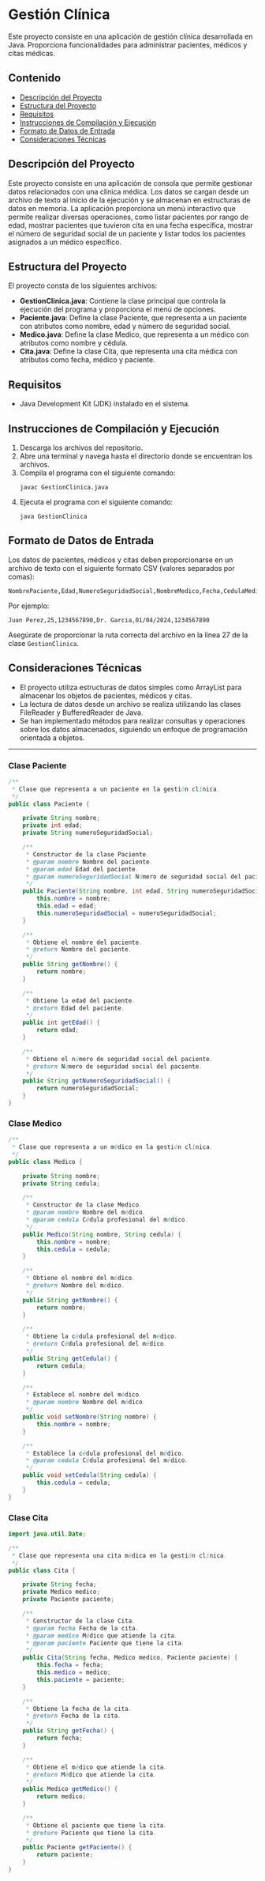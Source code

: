 # Gestión Clínica

Este proyecto consiste en una aplicación de gestión clínica desarrollada en Java. Proporciona funcionalidades para administrar pacientes, médicos y citas médicas.

## Contenido




- [Descripción del Proyecto](#descripción-del-proyecto)
- [Estructura del Proyecto](#estructura-del-proyecto)
- [Requisitos](#requisitos)
- [Instrucciones de Compilación y Ejecución](#instrucciones-de-compilación-y-ejecución)
- [Formato de Datos de Entrada](#formato-de-datos-de-entrada)
- [Consideraciones Técnicas](#consideraciones-técnicas)

## Descripción del Proyecto

Este proyecto consiste en una aplicación de consola que permite gestionar datos relacionados con una clínica médica. Los datos se cargan desde un archivo de texto al inicio de la ejecución y se almacenan en estructuras de datos en memoria. La aplicación proporciona un menú interactivo que permite realizar diversas operaciones, como listar pacientes por rango de edad, mostrar pacientes que tuvieron cita en una fecha específica, mostrar el número de seguridad social de un paciente y listar todos los pacientes asignados a un médico específico.

## Estructura del Proyecto

El proyecto consta de los siguientes archivos:

- **GestionClinica.java**: Contiene la clase principal que controla la ejecución del programa y proporciona el menú de opciones.
- **Paciente.java**: Define la clase Paciente, que representa a un paciente con atributos como nombre, edad y número de seguridad social.
- **Medico.java**: Define la clase Medico, que representa a un médico con atributos como nombre y cédula.
- **Cita.java**: Define la clase Cita, que representa una cita médica con atributos como fecha, médico y paciente.

## Requisitos

- Java Development Kit (JDK) instalado en el sistema.

## Instrucciones de Compilación y Ejecución

1. Descarga los archivos del repositorio.
2. Abre una terminal y navega hasta el directorio donde se encuentran los archivos.
3. Compila el programa con el siguiente comando:
   ```
   javac GestionClinica.java
   ```
4. Ejecuta el programa con el siguiente comando:
   ```
   java GestionClinica
   ```

## Formato de Datos de Entrada

Los datos de pacientes, médicos y citas deben proporcionarse en un archivo de texto con el siguiente formato CSV (valores separados por comas):

```
NombrePaciente,Edad,NumeroSeguridadSocial,NombreMedico,Fecha,CedulaMedico
```

Por ejemplo:
```
Juan Perez,25,1234567890,Dr. Garcia,01/04/2024,1234567890
```

Asegúrate de proporcionar la ruta correcta del archivo en la línea 27 de la clase `GestionClinica`.

## Consideraciones Técnicas

- El proyecto utiliza estructuras de datos simples como ArrayList para almacenar los objetos de pacientes, médicos y citas.
- La lectura de datos desde un archivo se realiza utilizando las clases FileReader y BufferedReader de Java.
- Se han implementado métodos para realizar consultas y operaciones sobre los datos almacenados, siguiendo un enfoque de programación orientada a objetos.

---

### Clase Paciente

```java
/**
 * Clase que representa a un paciente en la gestión clínica.
 */
public class Paciente {

    private String nombre;
    private int edad;
    private String numeroSeguridadSocial;

    /**
     * Constructor de la clase Paciente.
     * @param nombre Nombre del paciente.
     * @param edad Edad del paciente.
     * @param numeroSeguridadSocial Número de seguridad social del paciente.
     */
    public Paciente(String nombre, int edad, String numeroSeguridadSocial) {
        this.nombre = nombre;
        this.edad = edad;
        this.numeroSeguridadSocial = numeroSeguridadSocial;
    }

    /**
     * Obtiene el nombre del paciente.
     * @return Nombre del paciente.
     */
    public String getNombre() {
        return nombre;
    }

    /**
     * Obtiene la edad del paciente.
     * @return Edad del paciente.
     */
    public int getEdad() {
        return edad;
    }

    /**
     * Obtiene el número de seguridad social del paciente.
     * @return Número de seguridad social del paciente.
     */
    public String getNumeroSeguridadSocial() {
        return numeroSeguridadSocial;
    }
}
```

### Clase Medico

```java
/**
 * Clase que representa a un médico en la gestión clínica.
 */
public class Medico {

    private String nombre;
    private String cedula;

    /**
     * Constructor de la clase Medico.
     * @param nombre Nombre del médico.
     * @param cedula Cédula profesional del médico.
     */
    public Medico(String nombre, String cedula) {
        this.nombre = nombre;
        this.cedula = cedula;
    }

    /**
     * Obtiene el nombre del médico.
     * @return Nombre del médico.
     */
    public String getNombre() {
        return nombre;
    }

    /**
     * Obtiene la cédula profesional del médico.
     * @return Cédula profesional del médico.
     */
    public String getCedula() {
        return cedula;
    }

    /**
     * Establece el nombre del médico.
     * @param nombre Nombre del médico.
     */
    public void setNombre(String nombre) {
        this.nombre = nombre;
    }

    /**
     * Establece la cédula profesional del médico.
     * @param cedula Cédula profesional del médico.
     */
    public void setCedula(String cedula) {
        this.cedula = cedula;
    }
}
```

### Clase Cita

```java
import java.util.Date;

/**
 * Clase que representa una cita médica en la gestión clínica.
 */
public class Cita {

    private String fecha;
    private Medico medico;
    private Paciente paciente;

    /**
     * Constructor de la clase Cita.
     * @param fecha Fecha de la cita.
     * @param medico Médico que atiende la cita.
     * @param paciente Paciente que tiene la cita.
     */
    public Cita(String fecha, Medico medico, Paciente paciente) {
        this.fecha = fecha;
        this.medico = medico;
        this.paciente = paciente;
    }

    /**
     * Obtiene la fecha de la cita.
     * @return Fecha de la cita.
     */
    public String getFecha() {
        return fecha;
    }

    /**
     * Obtiene el médico que atiende la cita.
     * @return Médico que atiende la cita.
     */
    public Medico getMedico() {
        return medico;
    }

    /**
     * Obtiene el paciente que tiene la cita.
     * @return Paciente que tiene la cita.
     */
    public Paciente getPaciente() {
        return paciente;
    }
}
```
